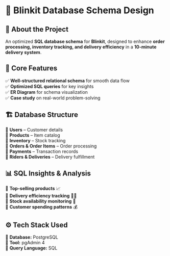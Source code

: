 # **🚀 Blinkit Database Schema Design**  

## 🔹 **About the Project**  
An optimized **SQL database schema** for **Blinkit**, designed to enhance **order processing, inventory tracking, and delivery efficiency** in a **10-minute delivery system**.  

## 📌 **Core Features**  
✅ **Well-structured relational schema** for smooth data flow  
✅ **Optimized SQL queries** for key insights  
✅ **ER Diagram** for schema visualization  
✅ **Case study** on real-world problem-solving  

## 🏗 **Database Structure**  
🔹 **Users** – Customer details  
🔹 **Products** – Item catalog  
🔹 **Inventory** – Stock tracking  
🔹 **Orders & Order Items** – Order processing  
🔹 **Payments** – Transaction records  
🔹 **Riders & Deliveries** – Delivery fulfillment  

## 📊 **SQL Insights & Analysis**  
🔸 **Top-selling products** 📈  
🔸 **Delivery efficiency tracking** 🚴‍♂️  
🔸 **Stock availability monitoring** 🏪  
🔸 **Customer spending patterns** 💰  

## ⚙️ **Tech Stack Used**  
🔹 **Database:** PostgreSQL  
🔹 **Tool:** pgAdmin 4  
🔹 **Query Language:** SQL  
